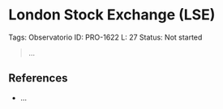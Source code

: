 # London Stock Exchange (LSE)

Tags: Observatorio
ID: PRO-1622
L: 27
Status: Not started

> …
> 

## References

- …